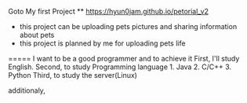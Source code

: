 Goto My first Project 
** https://hyun0jam.github.io/petorial_v2
- this project can be uploading pets pictures and sharing information about pets
- this project is planned by me for uploading pets life

=====
I want to be a good programmer and to achieve it
First, I'll study English.
Second, to study Programming language 1. Java 2. C/C++ 3. Python
Third, to study the server(Linux)

additionaly, 
